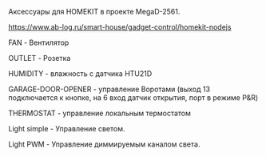 Аксессуары для HOMEKIT  в проекте MegaD-2561.

https://www.ab-log.ru/smart-house/gadget-control/homekit-nodejs

FAN - Вентилятор

OUTLET - Розетка

HUMIDITY - влажность с датчика HTU21D

GARAGE-DOOR-OPENER - управление Воротами (выход 13 подключается к кнопке, на 6 вход датчик открытия, порт в режиме P&R)

THERMOSTAT - управление локальным термостатом

Light simple - Управление светом.

Light PWM - Управление диммируемым каналом света.
